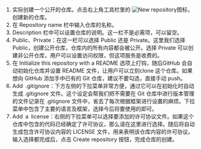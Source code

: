 1. 实际创建一个公开的仓库。点击右上角工具栏里的 ![New repository](https://github.com/new)图标，创建新的仓库。
2. 在 Repository name 栏中输入仓库的名称。
3. Description 栏中可以设置仓库的说明。这一栏不是必需项，可以留空。
4. Public、Private：在这一栏可以选择 Public 还是 Private。这里我们选择 Public，创建公开仓库，仓库内的所有内容都会被公开。选择 Private 可以创建非公开仓库，用户可以设置访问权限，但这项服务是收费的。
5. 在 Initialize this repository with a README 选项上打钩，随后GitHub 会自动初始化仓库并设置 README 文件，让用户可以立刻clone 这个仓库。如果想向 GitHub 添加手中已有的 Git 仓库，建议不要勾选，直接手动 push。
6. Add .gitignore：下方左侧的下拉菜单非常方便，通过它可以在初始化时自动生成 .gitignore 文件。这个设定会帮我们把不需要在 Git 仓库中进行版本管理的文件记录在 .gitignore 文件中，省去了每次根据框架进行设置的麻烦。下拉菜单中包含了主要的语言及框架，选择今后将要使用的即可。
7. Add a license：右侧的下拉菜单可以选择要添加的许可协议文件。如果这个仓库中包含的代码已经确定了许可协议，那么请在这里进行选择。随后将自动生成包含许可协议内容的 LICENSE 文件，用来表明该仓库内容的许可协议。输入选择都完成后，点击 Create repository 按钮，完成仓库的创建。
